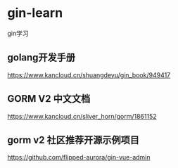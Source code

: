# gin-learn
gin学习

## golang开发手册
https://www.kancloud.cn/shuangdeyu/gin_book/949417

## GORM V2 中文文档
https://www.kancloud.cn/sliver_horn/gorm/1861152

## gorm v2 社区推荐开源示例项目
https://github.com/flipped-aurora/gin-vue-admin


